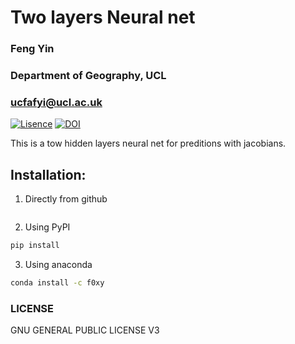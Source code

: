 # Two layers Neural net
### Feng Yin
### Department of Geography, UCL
### ucfafyi@ucl.ac.uk

[![Lisence](https://img.shields.io/pypi/l/siac.svg?longCache=true&style=flat)](https://pypi.org/project/SIAC/)
[![DOI](https://zenodo.org/badge/117815245.svg)](https://zenodo.org/badge/latestdoi/117815245)

This is a tow hidden layers neural net for preditions with jacobians.

## Installation:

1. Directly from github 

```bash

```

2. Using PyPI

```bash
pip install 
```


3. Using anaconda

```bash
conda install -c f0xy 
```

### LICENSE
GNU GENERAL PUBLIC LICENSE V3
